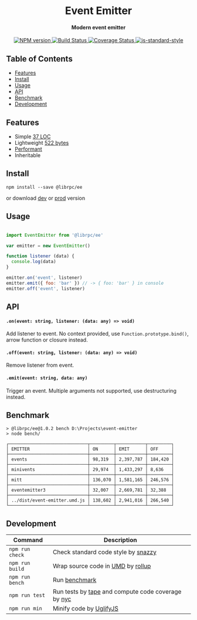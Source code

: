 <h1 align="center">Event Emitter</h1>
<h4 align="center">Modern event emitter</h4>
<p align="center">
  <a href="https://www.npmjs.com/package/@librpc/ee" target="_blank">
    <img src="https://img.shields.io/npm/v/@librpc/ee.svg" alt="NPM version" target="_blank"></img>
  </a>
  <a href="https://travis-ci.org/librpc/event-emitter" target="_blank">
    <img src="https://travis-ci.org/librpc/event-emitter.svg?branch=master" alt="Build Status" target="_blank"></img>
  </a>
  <a href='https://coveralls.io/github/librpc/event-emitter?branch=master'>
    <img src='https://coveralls.io/repos/github/librpc/event-emitter/badge.svg?branch=master' alt='Coverage Status' />
  </a>
  <a href="https://github.com/feross/standard" target="_blank">
    <img src="https://img.shields.io/badge/code%20style-standard-brightgreen.svg?style=flat" alt="js-standard-style"/>
  </a>
</p>

## Table of Contents

- [Features](#features)
- [Install](#install)
- [Usage](#usage)
- [API](#api)
- [Benchmark](#benchmark)
- [Development](#development)

## Features

- Simple [37 LOC](https://github.com/librpc/event-emitter/blob/master/dist/event-emitter.js#L37)
- Lightweight [522 bytes](https://github.com/librpc/event-emitter/blob/master/dist/event-emitter.min.js)
- [Performant](#benchmark)
- Inheritable

## Install

```
npm install --save @librpc/ee
```

or download [dev](https://unpkg.com/@librpc/ee/dist/event-emitter.umd.js) or [prod](https://unpkg.com/@librpc/ee/dist/event-emitter.min.js) version

## Usage

```js

import EventEmitter from '@librpc/ee'

var emitter = new EventEmitter()

function listener (data) {
  console.log(data)
}

emitter.on('event', listener)
emitter.emit({ foo: 'bar' }) // -> { foo: 'bar' } in console
emitter.off('event', listener)
```


## API

#### `.on(event: string, listener: (data: any) => void)`

Add listener to event. No context provided, use `Function.prototype.bind()`, arrow function or closure instead.

#### `.off(event: string, listener: (data: any) => void)`

Remove listener from event.

#### `.emit(event: string, data: any)`

Trigger an event. Multiple arguments not supported, use destructuring instead.

## Benchmark

```
> @librpc/ee@1.0.2 bench D:\Projects\event-emitter
> node bench/

┌──────────────────────────────┬─────────┬───────────┬─────────┐
│ EMITTER                      │ ON      │ EMIT      │ OFF     │
├──────────────────────────────┼─────────┼───────────┼─────────┤
│ events                       │ 98,319  │ 2,397,787 │ 184,420 │
├──────────────────────────────┼─────────┼───────────┼─────────┤
│ minivents                    │ 29,974  │ 1,433,297 │ 8,636   │
├──────────────────────────────┼─────────┼───────────┼─────────┤
│ mitt                         │ 136,070 │ 1,581,165 │ 246,576 │
├──────────────────────────────┼─────────┼───────────┼─────────┤
│ eventemitter3                │ 32,007  │ 2,669,781 │ 32,388  │
├──────────────────────────────┼─────────┼───────────┼─────────┤
│ ../dist/event-emitter.umd.js │ 138,602 │ 2,941,016 │ 266,540 │
└──────────────────────────────┴─────────┴───────────┴─────────┘
```

## Development

Command | Description
--------| -----------
`npm run check` | Check standard code style by [snazzy](https://www.npmjs.com/package/snazzy)
`npm run build` | Wrap source code in [UMD](https://github.com/umdjs/umd) by [rollup](https://github.com/rollup/rollup)
`npm run bench` | Run [benchmark](http://benchmarkjs.com/)
`npm run test` | Run tests by [tape](https://github.com/substack/tape) and compute code coverage by [nyc](https://github.com/bcoe/nyc)
`npm run min` | Minify code by [UglifyJS](https://github.com/mishoo/UglifyJS2)
